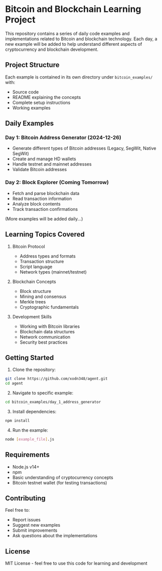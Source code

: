 # Bitcoin and Blockchain Learning Project

This repository contains a series of daily code examples and implementations related to Bitcoin and blockchain technology. Each day, a new example will be added to help understand different aspects of cryptocurrency and blockchain development.

## Project Structure

Each example is contained in its own directory under `bitcoin_examples/` with:
- Source code
- README explaining the concepts
- Complete setup instructions
- Working examples

## Daily Examples

### Day 1: Bitcoin Address Generator (2024-12-26)
- Generate different types of Bitcoin addresses (Legacy, SegWit, Native SegWit)
- Create and manage HD wallets
- Handle testnet and mainnet addresses
- Validate Bitcoin addresses

### Day 2: Block Explorer (Coming Tomorrow)
- Fetch and parse blockchain data
- Read transaction information
- Analyze block contents
- Track transaction confirmations

(More examples will be added daily...)

## Learning Topics Covered

1. Bitcoin Protocol
   - Address types and formats
   - Transaction structure
   - Script language
   - Network types (mainnet/testnet)

2. Blockchain Concepts
   - Block structure
   - Mining and consensus
   - Merkle trees
   - Cryptographic fundamentals

3. Development Skills
   - Working with Bitcoin libraries
   - Blockchain data structures
   - Network communication
   - Security best practices

## Getting Started

1. Clone the repository:
```bash
git clone https://github.com/xodn348/agent.git
cd agent
```

2. Navigate to specific example:
```bash
cd bitcoin_examples/day_1_address_generator
```

3. Install dependencies:
```bash
npm install
```

4. Run the example:
```bash
node [example_file].js
```

## Requirements

- Node.js v14+
- npm
- Basic understanding of cryptocurrency concepts
- Bitcoin testnet wallet (for testing transactions)

## Contributing

Feel free to:
- Report issues
- Suggest new examples
- Submit improvements
- Ask questions about the implementations

## License

MIT License - feel free to use this code for learning and development